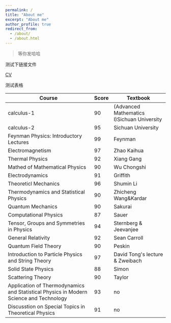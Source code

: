 ```yaml
---
permalink: /
title: "About me"
excerpt: "About me"
author_profile: true
redirect_from: 
  - /about/
  - /about.html
---
```


> 等你发哈哈  



测试下链接文件  


[CV](../files/Horan%20Tsui's%20CV.pdf)


测试表格

| Course                                                       | Score | Textbook                                                     |
| ------------------------------------------------------------ | ----- | ------------------------------------------------------------ |
| calculus-1                                                   | 90    | (Advanced Mathematics I)Sichuan University                   |
| calculus-2                                                   | 95    | Sichuan University <Advanced Mathematics II>                 |
| Feynman Physics: Introductory Lectures                       | 99    | Feynman <The Feynman Lectures on Physics>                    |
| Electromagnetism                                             | 97    | Zhao Kaihua<Electromagnetism>                                |
| Thermal Physics                                              | 92    | Xiang Gang<Thermal Physics>                                  |
| Mathed of Mathematical Physics                               | 90    | Wu Chongshi<Mathed of Mathematical Physics>                  |
| Electrodynamics                                              | 91    | Griffith<Introduction to Electrodynamics>                    |
| Theoreticl Mechanics                                         | 96    | Shumin Li<Classical Mechanics>                               |
| Thermodynamics and Statistical Physics                       | 90    | Zhicheng Wang<Thermodunamics and Statistical Physics>&Kardar<Statistical Physics of Particles> |
| Quantum Mechanics                                            | 90    | Sakurai<Modern Quantum Mechanics>                            |
| Computational Physics                                        | 87    | Sauer<Numerical Analysis>                                    |
| Tensor, Groups and Symmetries in Physics                     | 94    | Sternberg<Physics of symmetry> & Jeevanjee <An Introduction to Tensors and Group Theory for Physicists> |
| General Relativity                                           | 92    | Sean Carroll<Spacetime and Geometry: An introduction to general relativity> |
| Quantum Field Theory                                         | 90    | Peskin<An introduction to quantum field theory>              |
| Introduction to Particle Physics and String Theory           | 97    | David Tong's lecture & Zweibach <A First Course In String Theory> |
| Solid State Physics                                          | 88    | Simon<The Oxford Solid State Basics>                         |
| Scattering Theory                                            | 90    | Taylor<The Quantum Theory of Nonrelativistic Collisions>     |
| Application of Thermodynamics and Statistical Physics in Modern Science and Technology | 93    | no                                                           |
| Discusstion on Special Topics in Theoretical Physics         | 91    | no                                                           |

